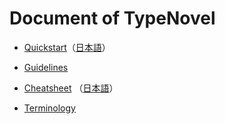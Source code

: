 # Document of TypeNovel

- [Quickstart](https://github.com/tategakibunko/TypeNovel/tree/master/Docs/Quickstart.md)（[日本語](https://github.com/tategakibunko/TypeNovel/tree/master/Docs/Quickstart_jp.md)）

- [Guidelines](https://github.com/tategakibunko/TypeNovel/tree/master/Docs/Guidelines.md)

- [Cheatsheet](https://github.com/tategakibunko/TypeNovel/tree/master/Docs/Cheatsheet.md) （[日本語](https://github.com/tategakibunko/TypeNovel/tree/master/Docs/Cheatsheet_jp.md)）

- [Terminology](https://github.com/tategakibunko/TypeNovel/tree/master/Docs/Terminology.md)


